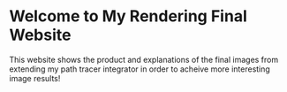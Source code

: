 # Welcome to My Rendering Final Website

This website shows the product and explanations of the final images from extending my path tracer integrator in order to acheive more interesting image results!
